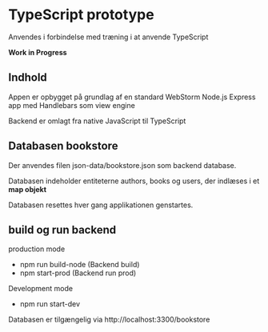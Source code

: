 # TypeScript prototype

Anvendes i forbindelse med træning i at anvende TypeScript

**Work in Progress**

## Indhold

Appen er opbygget på grundlag af en standard WebStorm Node.js Express app med Handlebars som view engine

Backend er omlagt fra native JavaScript til TypeScript

## Databasen bookstore

Der anvendes filen json-data/bookstore.json som backend database.

Databasen indeholder entiteterne authors, books og users, der indlæses i et **map objekt**

Databasen resettes hver gang applikationen genstartes.

## build og run backend

production mode

- npm run build-node (Backend build)
- npm start-prod     (Backend run prod)

Development mode
- npm run start-dev

Databasen er tilgængelig via http://localhost:3300/bookstore




